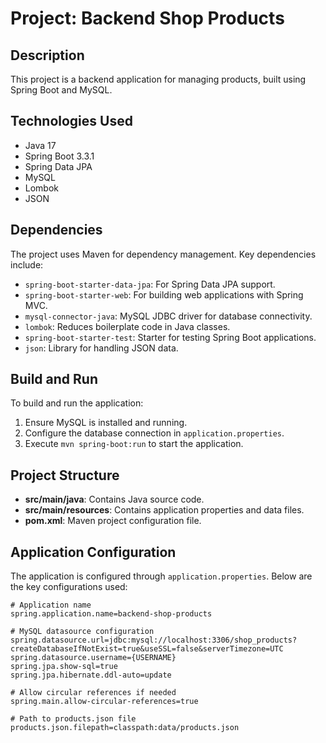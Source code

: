 # Project: Backend Shop Products

## Description
This project is a backend application for managing products, built using Spring Boot and MySQL.

## Technologies Used
- Java 17
- Spring Boot 3.3.1
- Spring Data JPA
- MySQL
- Lombok
- JSON

## Dependencies
The project uses Maven for dependency management. Key dependencies include:
- `spring-boot-starter-data-jpa`: For Spring Data JPA support.
- `spring-boot-starter-web`: For building web applications with Spring MVC.
- `mysql-connector-java`: MySQL JDBC driver for database connectivity.
- `lombok`: Reduces boilerplate code in Java classes.
- `spring-boot-starter-test`: Starter for testing Spring Boot applications.
- `json`: Library for handling JSON data.

## Build and Run
To build and run the application:
1. Ensure MySQL is installed and running.
2. Configure the database connection in `application.properties`.
3. Execute `mvn spring-boot:run` to start the application.

## Project Structure
- **src/main/java**: Contains Java source code.
- **src/main/resources**: Contains application properties and data files.
- **pom.xml**: Maven project configuration file.

## Application Configuration
The application is configured through `application.properties`. Below are the key configurations used:

```properties
# Application name
spring.application.name=backend-shop-products

# MySQL datasource configuration
spring.datasource.url=jdbc:mysql://localhost:3306/shop_products?createDatabaseIfNotExist=true&useSSL=false&serverTimezone=UTC
spring.datasource.username={USERNAME}
spring.jpa.show-sql=true
spring.jpa.hibernate.ddl-auto=update

# Allow circular references if needed
spring.main.allow-circular-references=true

# Path to products.json file
products.json.filepath=classpath:data/products.json
